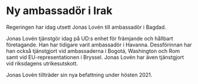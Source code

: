 # Ny ambassadör i Irak

Regeringen har idag utsett Jonas Lovén till ambassadör i Bagdad.

Jonas Lovén tjänstgör idag på UD:s enhet för främjande och hållbart företagande. Han har tidigare varit ambassadör i Havanna. Dessförinnan har han också tjänstgjort vid ambassaderna i Bogotá, Washington och Rom samt vid EU-representationen i Bryssel. Jonas Lovén har även tjänstgjort vid riksdagens utrikesutskott.

Jonas Lovén tillträder sin nya befattning under hösten 2021.

